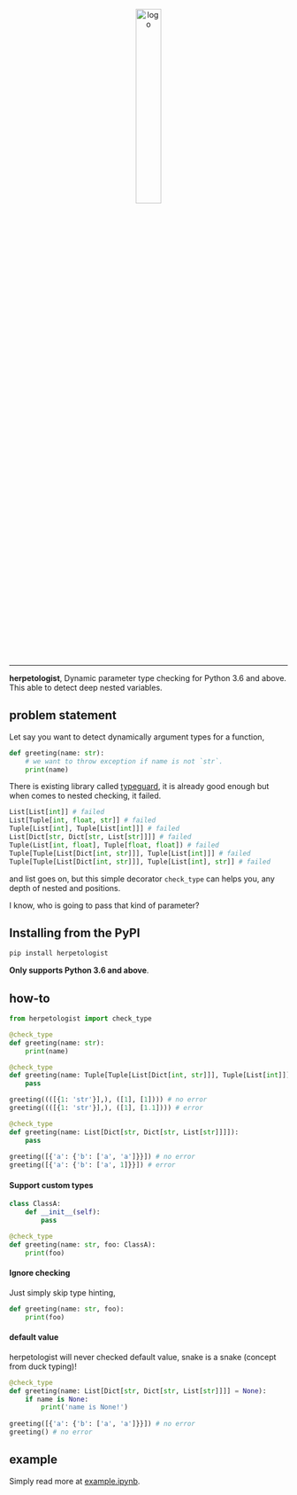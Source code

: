 <p align="center">
    <a href="#readme">
        <img alt="logo" width="30%" src="https://www.wikihow.com/images/thumb/7/7f/Become-a-Herpetologist-Step-1.jpg/aid1401844-v4-728px-Become-a-Herpetologist-Step-1.jpg.webp">
    </a>
</p>

---

**herpetologist**, Dynamic parameter type checking for Python 3.6 and above. This able to detect deep nested variables.

## problem statement

Let say you want to detect dynamically argument types for a function,

```python
def greeting(name: str):
    # we want to throw exception if name is not `str`.
    print(name) 
```

There is existing library called [typeguard](https://typeguard.readthedocs.io/en/latest/#), it is already good enough but when comes to nested checking, it failed.

```python
List[List[int]] # failed
List[Tuple[int, float, str]] # failed
Tuple[List[int], Tuple[List[int]]] # failed
List[Dict[str, Dict[str, List[str]]]] # failed
Tuple(List[int, float], Tuple[float, float]) # failed
Tuple[Tuple[List[Dict[int, str]]], Tuple[List[int]]] # failed
Tuple[Tuple[List[Dict[int, str]]], Tuple[List[int], str]] # failed
```

and list goes on, but this simple decorator `check_type` can helps you, any depth of nested and positions.

I know, who is going to pass that kind of parameter?

## Installing from the PyPI

```bash
pip install herpetologist
```

**Only supports Python 3.6 and above**.

## how-to

```python
from herpetologist import check_type

@check_type
def greeting(name: str):
    print(name)
```

```python
@check_type
def greeting(name: Tuple[Tuple[List[Dict[int, str]]], Tuple[List[int]]]):
    pass

greeting((([{1: 'str'}],), ([1], [1]))) # no error
greeting((([{1: 'str'}],), ([1], [1.1]))) # error
```

```python
@check_type
def greeting(name: List[Dict[str, Dict[str, List[str]]]]):
    pass
    
greeting([{'a': {'b': ['a', 'a']}}]) # no error
greeting([{'a': {'b': ['a', 1]}}]) # error
```

#### Support custom types

```python
class ClassA:
    def __init__(self):
        pass

@check_type
def greeting(name: str, foo: ClassA):
    print(foo)
```

#### Ignore checking

Just simply skip type hinting,

```python
def greeting(name: str, foo):
    print(foo)
```

#### default value

herpetologist will never checked default value, snake is a snake (concept from duck typing)!

```python
@check_type
def greeting(name: List[Dict[str, Dict[str, List[str]]]] = None):
    if name is None:
        print('name is None!')
    
greeting([{'a': {'b': ['a', 'a']}}]) # no error
greeting() # no error
```

## example

Simply read more at [example.ipynb](example.ipynb).